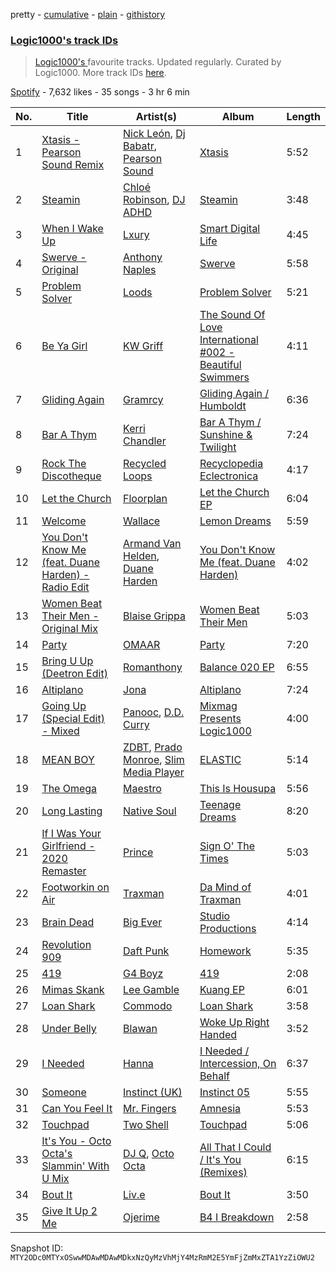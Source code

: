pretty - [cumulative](/playlists/cumulative/37i9dQZF1DWWbEGrb2ydWx.md) - [plain](/playlists/plain/37i9dQZF1DWWbEGrb2ydWx) - [githistory](https://github.githistory.xyz/mackorone/spotify-playlist-archive/blob/main/playlists/plain/37i9dQZF1DWWbEGrb2ydWx)

### [Logic1000's track IDs](https://open.spotify.com/playlist/37i9dQZF1DWWbEGrb2ydWx)

> <a href="spotify:artist:2EFsfh1zewsSWhDINv7j1I">Logic1000's </a> favourite tracks\.  Updated regularly\. Curated by Logic1000\. More track IDs <a href="spotify:genre:track\_id">here</a>.

[Spotify](https://open.spotify.com/user/spotify) - 7,632 likes - 35 songs - 3 hr 6 min

| No. | Title | Artist(s) | Album | Length |
|---|---|---|---|---|
| 1 | [Xtasis \- Pearson Sound Remix](https://open.spotify.com/track/4tMJ5fUgsUXP6ZXwylA18l) | [Nick León](https://open.spotify.com/artist/3qOGTt4eTeEkCn3efhAGu2), [Dj Babatr](https://open.spotify.com/artist/2VAqLzkNHs0cre3T6i1PHD), [Pearson Sound](https://open.spotify.com/artist/3lN70MoiO9u6b95CsTeB1J) | [Xtasis](https://open.spotify.com/album/2HznhW4oaShSmaZDnBNZN8) | 5:52 |
| 2 | [Steamin](https://open.spotify.com/track/1eJHtjhx9G89WPHHX20ndU) | [Chloé Robinson](https://open.spotify.com/artist/0Qpm94Bbsi44jMAXg0cI66), [DJ ADHD](https://open.spotify.com/artist/7hOtK8fa4BkYO3CvLMpZCo) | [Steamin](https://open.spotify.com/album/00ciJacke9mRfbm616SfWq) | 3:48 |
| 3 | [When I Wake Up](https://open.spotify.com/track/4kITQYzPZ9OXQfKzkGjq0F) | [Lxury](https://open.spotify.com/artist/65A90NWrD8qdbNtsRgVXdf) | [Smart Digital Life](https://open.spotify.com/album/46mxwhtl9CpMp8r3rwulza) | 4:45 |
| 4 | [Swerve \- Original](https://open.spotify.com/track/0pHHkGebNzudbTDi8iNn1N) | [Anthony Naples](https://open.spotify.com/artist/20bB5IFRjHw1EIAHvZ3tgd) | [Swerve](https://open.spotify.com/album/3YS53BlC7sLJLh4cRC0GYV) | 5:58 |
| 5 | [Problem Solver](https://open.spotify.com/track/2I0wKFcGQvTtWIPTgonSEG) | [Loods](https://open.spotify.com/artist/1uF7AFfGahplhiaHEy9NNl) | [Problem Solver](https://open.spotify.com/album/1VUt9pbaByPY4vi2hE9NKf) | 5:21 |
| 6 | [Be Ya Girl](https://open.spotify.com/track/2SYtKPPZGyObiLe2XrqEfY) | [KW Griff](https://open.spotify.com/artist/0c93ipDYZUvYQEKgAs1Vfu) | [The Sound Of Love International \#002 \- Beautiful Swimmers](https://open.spotify.com/album/2cxbgAp9U7ZubuZ2ygijXk) | 4:11 |
| 7 | [Gliding Again](https://open.spotify.com/track/7058YTwSeVovkFLkfT4G46) | [Gramrcy](https://open.spotify.com/artist/7a3X8KBiTfkloCTu0i3aXA) | [Gliding Again / Humboldt](https://open.spotify.com/album/4y3MYEatY1MjzUVrJHG8tm) | 6:36 |
| 8 | [Bar A Thym](https://open.spotify.com/track/3ZIUUxXje25Py7lcWeHNE0) | [Kerri Chandler](https://open.spotify.com/artist/7nqpEU6DCHkNtK1bYsyS3W) | [Bar A Thym / Sunshine & Twilight](https://open.spotify.com/album/7myHq20xdrIj5f31Sb0NED) | 7:24 |
| 9 | [Rock The Discotheque](https://open.spotify.com/track/7dmY0pFK9jG2tf2QOXYOhs) | [Recycled Loops](https://open.spotify.com/artist/0JFETqWYFXjbXHPP9Xkwbn) | [Recyclopedia Eclectronica](https://open.spotify.com/album/6wv5ydrs4opTZIHUuWStu7) | 4:17 |
| 10 | [Let the Church](https://open.spotify.com/track/3olwGWpo3iX1tvMUnAkMI7) | [Floorplan](https://open.spotify.com/artist/0RBnTX5xoVa1bDYt9Qbies) | [Let the Church EP](https://open.spotify.com/album/7uSfmTl7QzA3g1guwvFkaS) | 6:04 |
| 11 | [Welcome](https://open.spotify.com/track/1K5wDXoWsj0wmqOBRH8kbd) | [Wallace](https://open.spotify.com/artist/2VosWday4AoFOXDJgYoDjm) | [Lemon Dreams](https://open.spotify.com/album/3SVC2qWxFPt01NexwJnsSl) | 5:59 |
| 12 | [You Don't Know Me \(feat\. Duane Harden\) \- Radio Edit](https://open.spotify.com/track/7BpyfQEmvi0sUmOq29plEE) | [Armand Van Helden](https://open.spotify.com/artist/3cQA9WH8liZfeja1DxcDYE), [Duane Harden](https://open.spotify.com/artist/6t8VAB5OTHKxi4p1I5aqn0) | [You Don't Know Me \(feat\. Duane Harden\)](https://open.spotify.com/album/62vJ3t4nZ50SigVCT6TUwb) | 4:02 |
| 13 | [Women Beat Their Men \- Original Mix](https://open.spotify.com/track/58gKrNp0xZ0CbDIcFTDkac) | [Blaise Grippa](https://open.spotify.com/artist/6oEakegyq9WomxaGSv8eoM) | [Women Beat Their Men](https://open.spotify.com/album/52PjdLU8qP16PyfDLbp7L4) | 5:03 |
| 14 | [Party](https://open.spotify.com/track/0WOjqV7h1gWj9GXJd783vQ) | [OMAAR](https://open.spotify.com/artist/6HGEETd1VDYLe7nSF50s57) | [Party](https://open.spotify.com/album/0syQXVr2ty75eOoTLjApyz) | 7:20 |
| 15 | [Bring U Up \(Deetron Edit\)](https://open.spotify.com/track/1XGGeTyTVgOzdFyN7KRXVM) | [Romanthony](https://open.spotify.com/artist/1xKryNto8SDKl2E6lBs23J) | [Balance 020 EP](https://open.spotify.com/album/1n9SfImrxv5HR9zaNmJa8K) | 6:55 |
| 16 | [Altiplano](https://open.spotify.com/track/6Rb4zQKBhAnsUbmewFNoH5) | [Jona](https://open.spotify.com/artist/5Ot15viWyy2y8y7eDaH6RY) | [Altiplano](https://open.spotify.com/album/17FIQTazK1JsqOtLSoNXbV) | 7:24 |
| 17 | [Going Up \(Special Edit\) \- Mixed](https://open.spotify.com/track/54gdGwilCbDleaYz0O3lIe) | [Panooc](https://open.spotify.com/artist/0SoeuXQ9sFMWE7hb9IV023), [D.D\. Curry](https://open.spotify.com/artist/5NFtkoeKy6k79TdoOqsEb2) | [Mixmag Presents Logic1000](https://open.spotify.com/album/5RtXdNzE9CUqaAvzgDhi1X) | 4:00 |
| 18 | [MEAN BOY](https://open.spotify.com/track/4qYjy3A5Jk7YIcWTHWYPeC) | [ZDBT](https://open.spotify.com/artist/68KFHlDFncH62HCfIdH2tj), [Prado Monroe](https://open.spotify.com/artist/1Tw87xR7p102yY4fqusZzq), [Slim Media Player](https://open.spotify.com/artist/0Bf5T1UU0g3YYNrJijScNR) | [ELASTIC](https://open.spotify.com/album/6DCtTHrowhDjpEwC0HgZuI) | 5:14 |
| 19 | [The Omega](https://open.spotify.com/track/3e7i4ux1lbOJIWEAJxzNwj) | [Maestro](https://open.spotify.com/artist/36qY2GiiA6O32e7iWGlrqF) | [This Is Housupa](https://open.spotify.com/album/1gtfsGXrX0TCK6O6wGNzTf) | 5:56 |
| 20 | [Long Lasting](https://open.spotify.com/track/0kVwU9vTrpFLPzdmoRloFz) | [Native Soul](https://open.spotify.com/artist/1YhcreGr3lGJf6nOne2AIv) | [Teenage Dreams](https://open.spotify.com/album/6088Sj5rAfVFzUxPKDq6jm) | 8:20 |
| 21 | [If I Was Your Girlfriend \- 2020 Remaster](https://open.spotify.com/track/2laui4O0tY1GDZcsB7iJtK) | [Prince](https://open.spotify.com/artist/5a2EaR3hamoenG9rDuVn8j) | [Sign O' The Times](https://open.spotify.com/album/2QuHyvguNhl5kfdoE17RRe) | 5:03 |
| 22 | [Footworkin on Air](https://open.spotify.com/track/6KmFqDL2TsfzoK4QJqTXjL) | [Traxman](https://open.spotify.com/artist/0KyFKunOclAI5jah1T55lh) | [Da Mind of Traxman](https://open.spotify.com/album/3NCTZXvanzWpQeafprDljK) | 4:01 |
| 23 | [Brain Dead](https://open.spotify.com/track/73EgprFohLuoyplgq6RdcH) | [Big Ever](https://open.spotify.com/artist/6S6PrVKF41V5qJxz4fZB56) | [Studio Productions](https://open.spotify.com/album/09aGGMPXDAQL0P4Re59bTO) | 4:14 |
| 24 | [Revolution 909](https://open.spotify.com/track/5pgZpHqfv4TSomtkfGZGrG) | [Daft Punk](https://open.spotify.com/artist/4tZwfgrHOc3mvqYlEYSvVi) | [Homework](https://open.spotify.com/album/5uRdvUR7xCnHmUW8n64n9y) | 5:35 |
| 25 | [419](https://open.spotify.com/track/4tdaILNdlZ1sw06bC6ZQNA) | [G4 Boyz](https://open.spotify.com/artist/4ZtqSJYEh407LR6NM5hNcS) | [419](https://open.spotify.com/album/33PUnGYebYvH18jn3AhB0n) | 2:08 |
| 26 | [Mimas Skank](https://open.spotify.com/track/4W9Lzldldx5G5F9EgvsycR) | [Lee Gamble](https://open.spotify.com/artist/2rLO4bUyq7Q17bInl6CBux) | [Kuang EP](https://open.spotify.com/album/4mJoPsC92IJug1MO9fCpYK) | 6:01 |
| 27 | [Loan Shark](https://open.spotify.com/track/54gKTksEuKJ9WguLOKh4Zm) | [Commodo](https://open.spotify.com/artist/2ZUJPPIpRK31hReRC22ZmT) | [Loan Shark](https://open.spotify.com/album/2zJV0AJrgQrN3JolxjpPMl) | 3:58 |
| 28 | [Under Belly](https://open.spotify.com/track/29EqYPuLdMrl6sQwq4nh2X) | [Blawan](https://open.spotify.com/artist/64kN9EkSTHYhda2FupL0KI) | [Woke Up Right Handed](https://open.spotify.com/album/6aK9NotwcbuNOwn6i6aUdH) | 3:52 |
| 29 | [I Needed](https://open.spotify.com/track/4vyOcxU4oEyzEhBMFheHBj) | [Hanna](https://open.spotify.com/artist/0s7581IIWDf3wgPuifQeMB) | [I Needed / Intercession, On Behalf](https://open.spotify.com/album/5FyTGjsgSg6DCtg5oxui1p) | 6:37 |
| 30 | [Someone](https://open.spotify.com/track/2EXlqNBqvF0omDZJhaD0Wb) | [Instinct \(UK\)](https://open.spotify.com/artist/2sl9ekjwH9yLHO9JLA7BVH) | [Instinct 05](https://open.spotify.com/album/4l7dBjj7mUI2qGJW15scaV) | 5:55 |
| 31 | [Can You Feel It](https://open.spotify.com/track/4mNwbj8hTUjbyZSHdQVIuL) | [Mr\. Fingers](https://open.spotify.com/artist/0dRiUTGvNV17AMIULRYsvn) | [Amnesia](https://open.spotify.com/album/201nAW1V2QI2jDbGci7K3g) | 5:53 |
| 32 | [Touchpad](https://open.spotify.com/track/2Zi6jLDMzAgfEN737xzx08) | [Two Shell](https://open.spotify.com/artist/4mcHKwboFDmpDBQ4fiOrf3) | [Touchpad](https://open.spotify.com/album/7KcclOnM2pTnDtb9ByZV7a) | 5:06 |
| 33 | [It's You \- Octo Octa's Slammin' With U Mix](https://open.spotify.com/track/1inTGt166sA1VwAV3iVgzs) | [DJ Q](https://open.spotify.com/artist/7dDPt2xIGymSDddx80OfF1), [Octo Octa](https://open.spotify.com/artist/2GH8Mzo3Ur1AdOnGUUpt17) | [All That I Could / It's You \(Remixes\)](https://open.spotify.com/album/1Gcn2aWU5uGglaXLfKFq5t) | 6:15 |
| 34 | [Bout It](https://open.spotify.com/track/4otz99vDZEYwE8DBPk8EW7) | [Liv.e](https://open.spotify.com/artist/0YCL71Clky5els6NireSBP) | [Bout It](https://open.spotify.com/album/5VGDL0LsNukMUzmmXmLJSI) | 3:50 |
| 35 | [Give It Up 2 Me](https://open.spotify.com/track/3X7wVYr4XpzGgoXmQVnrJo) | [Ojerime](https://open.spotify.com/artist/2kVmW0EZG23dqsqeRZ4Jg0) | [B4 I Breakdown](https://open.spotify.com/album/2KAWX279th7yUtgVIfD6TU) | 2:58 |

Snapshot ID: `MTY2ODc0MTYxOSwwMDAwMDAwMDkxNzQyMzVhMjY4MzRmM2E5YmFjZmMxZTA1YzZiOWU2`
